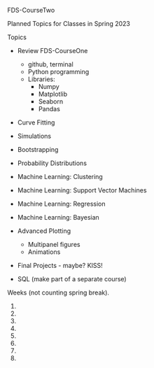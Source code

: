FDS-CourseTwo 

Planned Topics for Classes in Spring 2023

Topics
- Review FDS-CourseOne
  - github, terminal
  - Python programming
  - Libraries:
      - Numpy
      - Matplotlib
      - Seaborn
      - Pandas
- Curve Fitting
- Simulations
- Bootstrapping
- Probability Distributions
- Machine Learning: Clustering
- Machine Learning: Support Vector Machines
- Machine Learning: Regression
- Machine Learning: Bayesian
- Advanced Plotting
    - Multipanel figures
    - Animations

- Final Projects - maybe? KISS!

- SQL (make part of a separate course)

Weeks (not counting spring break). 

1.  
2.  
3.  
4.  
5.  
6.  
7.  
8.  